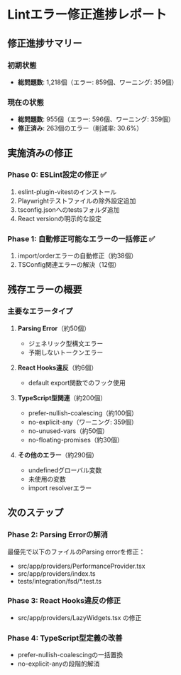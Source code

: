 # Lintエラー修正進捗レポート

## 修正進捗サマリー

### 初期状態
- **総問題数**: 1,218個（エラー: 859個、ワーニング: 359個）

### 現在の状態
- **総問題数**: 955個（エラー: 596個、ワーニング: 359個）
- **修正済み**: 263個のエラー（削減率: 30.6%）

## 実施済みの修正

### Phase 0: ESLint設定の修正 ✅
1. eslint-plugin-vitestのインストール
2. Playwrightテストファイルの除外設定追加
3. tsconfig.jsonへのtestsフォルダ追加
4. React versionの明示的な設定

### Phase 1: 自動修正可能なエラーの一括修正 ✅
1. import/orderエラーの自動修正（約38個）
2. TSConfig関連エラーの解決（12個）

## 残存エラーの概要

### 主要なエラータイプ
1. **Parsing Error**（約50個）
   - ジェネリック型構文エラー
   - 予期しないトークンエラー
   
2. **React Hooks違反**（約6個）
   - default export関数でのフック使用
   
3. **TypeScript型関連**（約200個）
   - prefer-nullish-coalescing（約100個）
   - no-explicit-any（ワーニング: 359個）
   - no-unused-vars（約50個）
   - no-floating-promises（約30個）
   
4. **その他のエラー**（約290個）
   - undefinedグローバル変数
   - 未使用の変数
   - import resolverエラー

## 次のステップ

### Phase 2: Parsing Errorの解消
最優先で以下のファイルのParsing errorを修正：
- src/app/providers/PerformanceProvider.tsx
- src/app/providers/index.ts
- tests/integration/fsd/*.test.ts

### Phase 3: React Hooks違反の修正
- src/app/providers/LazyWidgets.tsx の修正

### Phase 4: TypeScript型定義の改善
- prefer-nullish-coalescingの一括置換
- no-explicit-anyの段階的解消